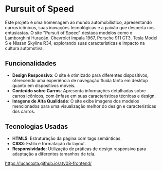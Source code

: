 # Pursuit of Speed

Este projeto é uma homenagem ao mundo automobilístico, apresentando carros icônicos, suas inovações tecnológicas e a paixão que desperta nos entusiastas. O site "Pursuit of Speed" destaca modelos como o Lamborghini Huracán, Chevrolet Impala 1967, Porsche 911 GT3, Tesla Model S e Nissan Skyline R34, explorando suas características e impacto na cultura automotiva.

## Funcionalidades

- **Design Responsivo**: O site é otimizado para diferentes dispositivos, oferecendo uma experiência de navegação fluida tanto em desktop quanto em dispositivos móveis.
- **Conteúdo sobre Carros**: Apresenta informações detalhadas sobre carros icônicos, com ênfase em suas características técnicas e design.
- **Imagens de Alta Qualidade**: O site exibe imagens dos modelos mencionados para uma visualização melhor do design e características dos carros.

## Tecnologias Usadas

- **HTML5**: Estruturação da página com tags semânticas.
- **CSS3**: Estilo e formatação do layout.
- **Responsividade**: Utilização de práticas de design responsivo para adaptação a diferentes tamanhos de tela.

https://lucacoxta.github.io/atv08-frontend/
